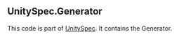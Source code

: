 ## UnitySpec.Generator
This code is part of [UnitySpec](https://github.com/UnitySpec/UnitySpec). It contains the Generator.
